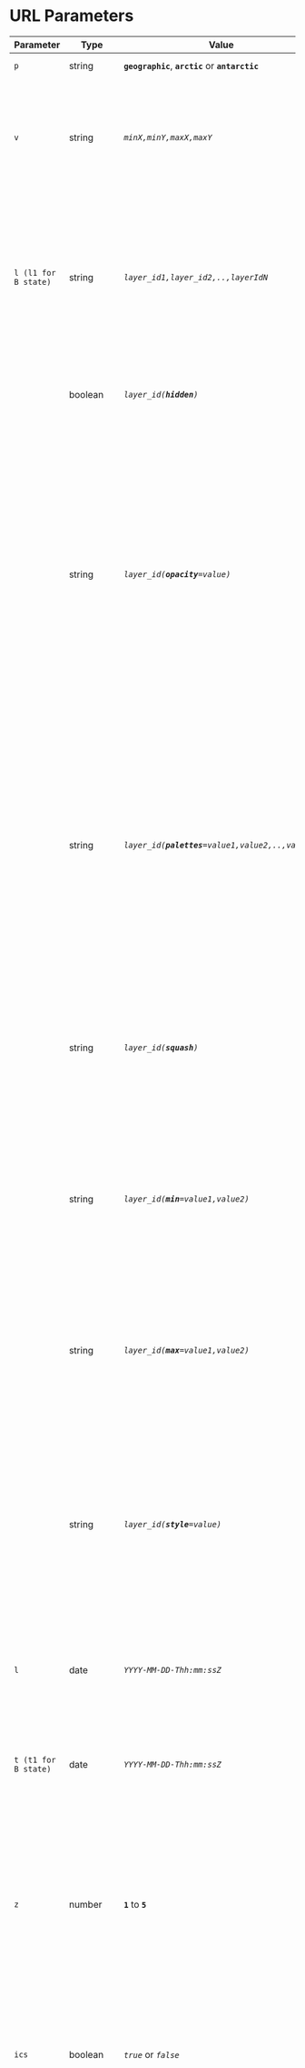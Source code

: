 # URL Parameters

| Parameter            | Type        | Value                                                  | Description                                                                                                                                                                                                                                                                                                    |
| -------------------- | ----------- | ------------------------------------------------------ | -------------------------------------------------------------------------------------------------------------------------------------------------------------------------------------------------------------------------------------------------------------------------------------------------------------- |
| `p`                  | string      | **`geographic`**, **`arctic`** or **`antarctic`**      | Selected projection.                                                                                                                                                                                                                                                                                           |
| `v`                  | string      | _`minX,minY,maxX,maxY`_                                | Extent of the map viewport in units based on the projection selected (degrees for geographic, meters for others).                                                                                                                                                                                              |
| `l (l1 for B state)` | string      | _`layer_id1,layer_id2,..,layerIdN`_                    | Active layer list where `layer_id` is the identifier of the layer as defined in the configuration file. Any number of baselayers or overlays may be specified (separated by a `,`).                                                                                                                            |
|                      | boolean     | _`layer_id(`**`hidden`**`)`_                           | If present, this layer will appear in the layer list but not shown on the map.                                                                                                                                                                                                                                 |
|                      | string      | _`layer_id(`**`opacity`**`=value)`_                    | If present, assigns an opacity value to a layer where `layer_id` is the identifier of the layer, as defined in the configuration file, and `value` is a real number in the range of 0 to 1 where 0 is fully transparent and 1 is fully opaque. Any number of layer to opacity value mappings may be specified. |
|                      | string      | _`layer_id(`**`palettes`**`=value1,value2,..,valueN)`_ | If `palettes` is present, a custom palette will be assigned to a raster layer where `layer_id` is the identifier of the layer and `value` is the identifier of the palette, as defined in the configuration file. Any number of raster layer to palette mappings may be specified.                                           |
|                      | string      | _`layer_id(`**`squash`**`)`_                           | If `squash` is present and a `min` or `max` value is set, the palette will start or end at the designated min/max values and the palette will adjust to these bounds.                                                                                                                                          |
|                      | string      | _`layer_id(`**`min`**`=value1,value2)`_                | If `min` is present, the raster layer `palettes` will start at the defined value. This value can be paired with `max` and `squash` to customize the entire palette range.                                                                                                                                               |
|                      | string      | _`layer_id(`**`max`**`=value1,value2)`_                | If `max` is present, the raster layer `palettes` will end at the defined value. This value can be paired with `min` and `squash` to customize the entire palette range.                                                                                                                                                  |
|                      | string      | _`layer_id(`**`style`**`=value)`_ | If `style` is present, a custom vector style, will be assigned to a vector layer where `layer_id` is the identifier of the layer and `value` is the identifier of the vector style, as defined in the configuration file.                                           |
| `l`                  | date        | _`YYYY-MM-DD-Thh:mm:ssZ`_                              | Selected UTC day and time. _\*Time fields will only be shown when subdaily layers are active._                                                                                                                                                                                                                 |
| `t (t1 for B state)` | date        | _`YYYY-MM-DD-Thh:mm:ssZ`_                              | Selected UTC day and time. _\*Time fields will only be shown when subdaily layers are active._                                                                                                                                                                                                                 |
| `z`                  | number      | **`1`** to **`5`**                                     | The timescale axis zoom value from 1 to 5. 1 = yearly, 2 = monthly, 3 = daily, 4 = hourly, and 5 = minutely. _\*The subdaily zoom level will only be available when subdaily layers are active._                                                                                                                                              |
| `ics`                  | boolean      | _`true`_ or _`false`_                                     | If `custom selected` is `true`, a `custom interval` and `custom delta` will be active and allow custom intervals in time changes.                                                                                                                                              |
| `ici`                  | number      | **`1`** to **`5`**                                     | The `custom interval` value from 1 to 5 identifies which time unit is changed by the date change arrows and optionally animation. 1 = yearly, 2 = monthly, 3 = daily, 4 = hourly, and 5 = minutely. _\*Only active and saved in url if `custom selected` is true._                                                                                                                                              |
| `icd`                  | number      | **`1`** to **`999`**                                     | The `custom delta` value for how many `custom interval` time units are added or subtracted when using the date change arrows and optionally animation. _\*Only active and saved in url if `custom selected` is true._                                                                                                                                             |
| `e`                  | string,date | _`event_id,yyyy-mm-dd`_                                | If any value is present, the events tab will be activated. If the value is a valid event_id, the corresponding event will be highlighted in the event list. If a date (YYYY-MM-DD) is added to the event_id, then the selected event for the specified date will be shown.                                     |
| `ab`                 | boolean     | **`on`**                                               | If set to "on", the animation widget will be shown.                                                                                                                                                                                                                                                            |
| `as`                 | date        | _`YYYY-MM-DDThh:mm:ssZ`_                               | The animation start day & time. _\*Time fields will only be shown when subdaily layers are active._                                                                                                                                                                                                            |
| `ae`                 | date        | _`YYYY-MM-DDThh:mm:ssZ`_                               | The animation end day & time _\*Time fields will only be shown when subdaily layers are active._                                                                                                                                                                                                               |
| `av`                 | number      | **`1`** to **`10`**                                    | The animation speed value from 1 to 10. 1 = slowest, 10 = fastest.                                                                                                                                                                                                                                             |
| `al`                 | boolean     | _`true`_ or _`false`_                                  | If any value is set, the animation loop will be turned on. Animation looping is disabled by default.                                                                                                                                                                                                           |
| `ca`                 | boolean     | _`true`_ or _`false`_                                  | If `ca=true`, the comparison feature will be active                                                                                                                                                                                                                                                            |
| `cm`                 | string      | _`swipe`_ , _`spy`_ or _`opacity`_                     | If comparison mode is active (`ca=true`) the `cm` parameter will determine which comparision mode to use. Default mode is `swipe`                                                                                                                                                                              |
| `cv`                 | Number      | **`0`** to **`100`**                                   | If `ca=true`, The `cv` parameter is used to determine the location of the swiper or the value of opacity depending on the selected mode. Default is `50` which will place the swiper on the middle of any screen. This parameter is irrelevant when the `spy` mode is active (`cm=spy`)                        |
| `download`           | string      | _`product_id`_                                         | If any value is set, the data download tab will be activated. If a product identifier is set, the corresponding will be selected.                                                                                                                                                                              |
| `r`                  | number      | **`-180.0000`** to **`180.0000`**                      | The degree of map rotation. Only applies when `arctic` or `antarctic` projection is selected.                                                                                                                                                                                                                  |
| `tr`                 | string      | _`tour_id`_                                            | The id of the tour story to load. Stories will load from step 1.                                                                                                                                                                                                                  |

For debugging with URL parameters, see: [Testing / Debug Parameters](testing.md#debug-parameters)
